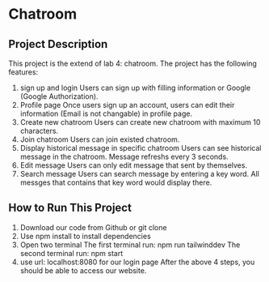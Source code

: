 # Chatroom
## Project Description
This project is the extend of lab 4: chatroom.
The project has the following features:
1. sign up and login
Users can sign up with filling information or Google (Google Authorization).
2. Profile page
Once users sign up an account, users can edit their information (Email is not changable) in profile page.
3. Create new chatroom
Users can create new chatroom with maximum 10 characters.
4. Join chatroom
Users can join existed chatroom.
5. Display historical message in specific chatroom
Users can see historical message in the chatroom. Message refreshs every 3 seconds.
6. Edit message
Users can only edit message that sent by themselves.
7. Search message
Users can search message by entering a key word. All messges that contains that key word would display there.
## How to Run This Project
1. Download our code from Github or git clone
2. Use npm install to install dependencies
3. Open two terminal
The first terminal run: npm run tailwinddev
The second terminal run: npm start
4. use url: localhost:8080 for our login page
After the above 4 steps, you should be able to access our website.
